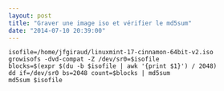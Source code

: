 ```yaml
---
layout: post
title: "Graver une image iso et vérifier le md5sum"
date: "2014-07-10 20:39:00"
---
```


```
isofile=/home/jfgiraud/linuxmint-17-cinnamon-64bit-v2.iso
growisofs -dvd-compat -Z /dev/sr0=$isofile 
blocks=$(expr $(du -b $isofile | awk '{print $1}') / 2048)
dd if=/dev/sr0 bs=2048 count=$blocks | md5sum
md5sum $isofile
```

<div style="height: 0; overflow: hidden;">iso growisofs dvd compat sr0 dd if bs count
</div>
